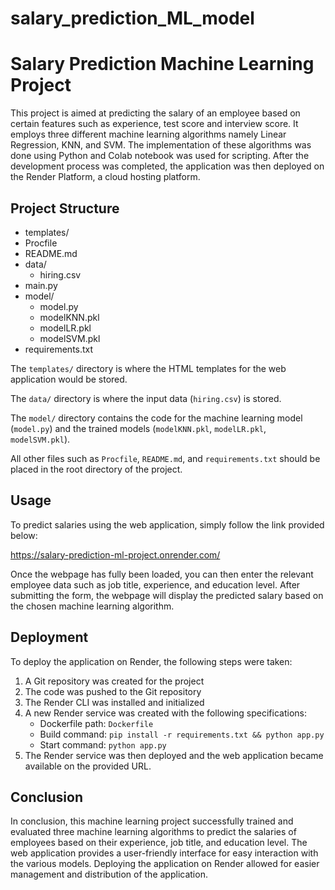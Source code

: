 # salary_prediction_ML_model
# Salary Prediction Machine Learning Project

This project is aimed at predicting the salary of an employee based on certain features such as experience, test score and interview score. It employs three different machine learning algorithms namely Linear Regression, KNN, and SVM. The implementation of these algorithms was done using Python and Colab notebook was used for scripting. After the development process was completed, the application was then deployed on the Render Platform, a cloud hosting platform. 

## Project Structure
- templates/
- Procfile
- README.md
- data/
    * hiring.csv
- main.py
- model/
    * model.py
    * modelKNN.pkl
    * modelLR.pkl
    * modelSVM.pkl
- requirements.txt

The `templates/` directory is where the HTML templates for the web application would be stored.

The `data/` directory is where the input data (`hiring.csv`) is stored.

The `model/` directory contains the code for the machine learning model (`model.py`) and the trained models (`modelKNN.pkl`, `modelLR.pkl`, `modelSVM.pkl`).

All other files such as `Procfile`, `README.md`, and `requirements.txt` should be placed in the root directory of the project.

## Usage

To predict salaries using the web application, simply follow the link provided below:

https://salary-prediction-ml-project.onrender.com/

Once the webpage has fully been loaded, you can then enter the relevant employee data such as job title, experience, and education level. After submitting the form, the webpage will display the predicted salary based on the chosen machine learning algorithm.

## Deployment

To deploy the application on Render, the following steps were taken:

1. A Git repository was created for the project
2. The code was pushed to the Git repository
3. The Render CLI was installed and initialized
4. A new Render service was created with the following specifications:
    - Dockerfile path: `Dockerfile`
    - Build command: `pip install -r requirements.txt && python app.py`
    - Start command: `python app.py`
5. The Render service was then deployed and the web application became available on the provided URL.

## Conclusion

In conclusion, this machine learning project successfully trained and evaluated three machine learning algorithms to predict the salaries of employees based on their experience, job title, and education level. The web application provides a user-friendly interface for easy interaction with the various models. Deploying the application on Render allowed for easier management and distribution of the application.
